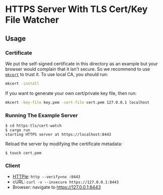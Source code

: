 # HTTPS Server With TLS Cert/Key File Watcher

## Usage

### Certificate

We put the self-signed certificate in this directory as an example but your browser would complain that it isn't secure. So we recommend to use [`mkcert`] to trust it. To use local CA, you should run:

```sh
mkcert -install
```

If you want to generate your own cert/private key file, then run:

```sh
mkcert -key-file key.pem -cert-file cert.pem 127.0.0.1 localhost
```

### Running The Example Server

```console
$ cd https-tls/cert-watch
$ cargo run
starting HTTPS server at https://localhost:8443
```

Reload the server by modifying the certificate metadata:

```console
$ touch cert.pem
```

### Client

- [HTTPie]: `http --verify=no :8443`
- cURL: `curl -v --insecure https://127.0.0.1:8443`
- Browser: navigate to <https://127.0.0.1:8443>

[`mkcert`]: https://github.com/FiloSottile/mkcert
[httpie]: https://httpie.io/cli
